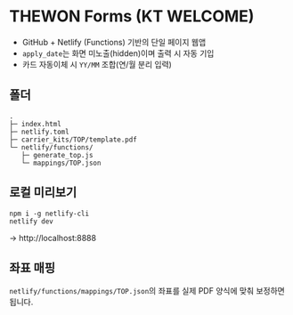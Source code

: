 # THEWON Forms (KT WELCOME)

- GitHub + Netlify (Functions) 기반의 단일 페이지 웹앱
- `apply_date`는 화면 미노출(hidden)이며 출력 시 자동 기입
- 카드 자동이체 시 `YY/MM` 조합(연/월 분리 입력)

## 폴더
```
.
├─ index.html
├─ netlify.toml
├─ carrier_kits/TOP/template.pdf
└─ netlify/functions/
   ├─ generate_top.js
   └─ mappings/TOP.json
```

## 로컬 미리보기
```
npm i -g netlify-cli
netlify dev
```
→ http://localhost:8888

## 좌표 매핑
`netlify/functions/mappings/TOP.json`의 좌표를 실제 PDF 양식에 맞춰 보정하면 됩니다.
